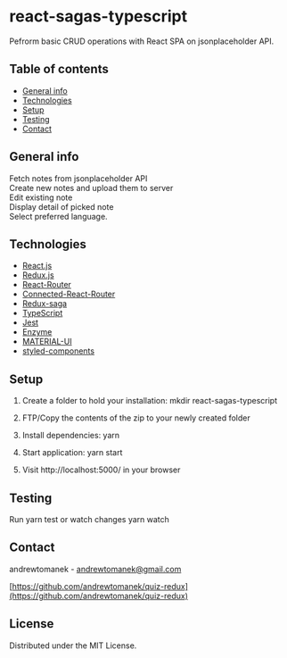# react-sagas-typescript

Pefrorm basic CRUD operations with React SPA on jsonplaceholder API.

## Table of contents

- [General info](#general-info)
- [Technologies](#technologies)
- [Setup](#setup)
- [Testing](#testing)
- [Contact](#contact)

## General info

Fetch notes from jsonplaceholder API<br /> Create new notes and upload them to server<br /> Edit existing note<br /> Display detail of picked note<br /> Select preferred language.

## Technologies

- [React.js](https://reactjs.org)
- [Redux.js](https://redux.js.org)
- [React-Router](https://reacttraining.com/react-router)
- [Connected-React-Router](https://github.com/supasate/connected-react-router/blob/master/FAQ.md)
- [Redux-saga](https://redux-saga.js.org)
- [TypeScript](https://www.typescriptlang.org/)
- [Jest](https://jestjs.io/en)
- [Enzyme](https://enzymejs.github.io/enzyme/)
- [MATERIAL-UI](https://material-ui.com)
- [styled-components](https://styled-components.com)

## Setup

1. Create a folder to hold your installation: mkdir react-sagas-typescript

2. FTP/Copy the contents of the zip to your newly created folder

3. Install dependencies: yarn

4. Start application: yarn start

5. Visit http://localhost:5000/ in your browser
   <br />

## Testing

Run yarn test or watch changes yarn watch

## Contact

andrewtomanek - andrewtomanek@gmail.com

[https://github.com/andrewtomanek/quiz-redux](https://github.com/andrewtomanek/quiz-redux)

## License

Distributed under the MIT License.
